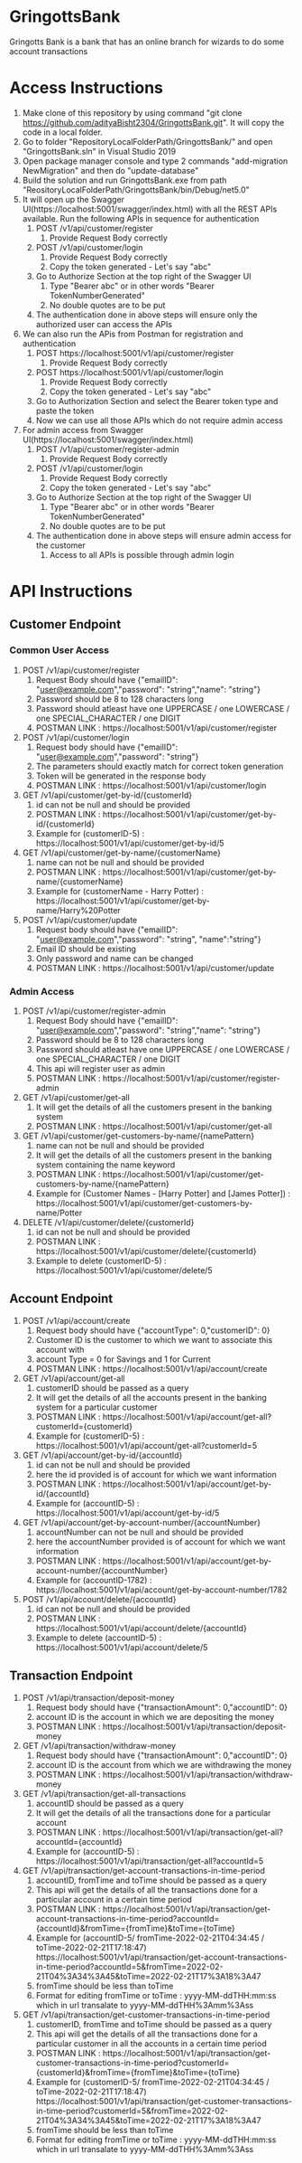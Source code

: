 # GringottsBank
Gringotts Bank is a bank that has an online branch for wizards to do some account transactions

# Access Instructions
1. Make clone of this repository by using command "git clone https://github.com/adityaBisht2304/GringottsBank.git". It will copy the code in a local folder.
2. Go to folder "RepositoryLocalFolderPath/GringottsBank/" and open "GringottsBank.sln" in Visual Studio 2019
3. Open package manager console and type 2 commands "add-migration NewMigration" and then do "update-database"
4. Build the solution and run GringottsBank.exe from path "ReositoryLocalFolderPath/GringottsBank/bin/Debug/net5.0"
5. It will open up the Swagger UI(https://localhost:5001/swagger/index.html) with all the REST APIs available. Run the following APIs in sequence for authentication
   1. POST /v1/api/customer/register 
      1. Provide Request Body correctly
   2. POST /v1/api/customer/login 
      1. Provide Request Body correctly
      2. Copy the token generated - Let's say "abc"
   3. Go to Authorize Section at the top right of the Swagger UI
      1. Type "Bearer abc" or in other words "Bearer TokenNumberGenerated"
      2. No double quotes are to be put
   4. The authentication done in above steps will ensure only the authorized user can access the APIs
6. We can also run the APis from Postman for registration and authentication
   1. POST https://localhost:5001/v1/api/customer/register 
      1. Provide Request Body correctly
   2. POST https://localhost:5001/v1/api/customer/login
      1. Provide Request Body correctly
      2. Copy the token generated - Let's say "abc"
   3. Go to Authorization Section and select the Bearer token type and paste the token
   4. Now we can use all those APIs which do not require admin access
7. For admin access from Swagger UI(https://localhost:5001/swagger/index.html)
   1. POST /v1/api/customer/register-admin
      1. Provide Request Body correctly
   2. POST /v1/api/customer/login 
      1. Provide Request Body correctly
      2. Copy the token generated - Let's say "abc"
   3. Go to Authorize Section at the top right of the Swagger UI
      1. Type "Bearer abc" or in other words "Bearer TokenNumberGenerated"
      2. No double quotes are to be put
   4. The authentication done in above steps will ensure admin access for the customer
      1. Access to all APIs is possible through admin login

# API Instructions
## Customer Endpoint
### Common User Access
1. POST /v1/api/customer/register
   1. Request Body should have {"emailID": "user@example.com","password": "string","name": "string"}
   2. Password should be 8 to 128 characters long
   3. Password should atleast have one UPPERCASE / one LOWERCASE / one SPECIAL_CHARACTER / one DIGIT
   4. POSTMAN LINK : https://localhost:5001/v1/api/customer/register
2. POST /v1/api/customer/login
   1. Request body should have {"emailID": "user@example.com","password": "string"}
   2. The parameters should exactly match for correct token generation
   3. Token will be generated in the response body
   4. POSTMAN LINK : https://localhost:5001/v1/api/customer/login
3. GET /v1/api/customer/get-by-id/{customerId}
   1. id can not be null and should be provided
   2. POSTMAN LINK : https://localhost:5001/v1/api/customer/get-by-id/{customerId}
   3. Example for (customerID-5) : https://localhost:5001/v1/api/customer/get-by-id/5
4. GET /v1/api/customer/get-by-name/{customerName}
   1. name can not be null and should be provided
   2. POSTMAN LINK : https://localhost:5001/v1/api/customer/get-by-name/{customerName}
   3. Example for (customerName - Harry Potter) : https://localhost:5001/v1/api/customer/get-by-name/Harry%20Potter
6. POST /v1/api/customer/update
   1. Request body should have {"emailID": "user@example.com","password": "string", "name":"string"}
   2. Email ID should be existing
   3. Only password and name can be changed
   5. POSTMAN LINK : https://localhost:5001/v1/api/customer/update

### Admin Access
1. POST /v1/api/customer/register-admin
   1. Request Body should have {"emailID": "user@example.com","password": "string","name": "string"}
   2. Password should be 8 to 128 characters long
   3. Password should atleast have one UPPERCASE / one LOWERCASE / one SPECIAL_CHARACTER / one DIGIT
   4. This api will register user as admin
   5. POSTMAN LINK : https://localhost:5001/v1/api/customer/register-admin
2. GET /v1/api/customer/get-all
   1. It will get the details of all the customers present in the banking system
   2. POSTMAN LINK : https://localhost:5001/v1/api/customer/get-all
4. GET /v1/api/customer/get-customers-by-name/{namePattern}
   1. name can not be null and should be provided
   2. It will get the details of all the customers present in the banking system containing the name keyword
   3. POSTMAN LINK : https://localhost:5001/v1/api/customer/get-customers-by-name/{namePattern}
   4. Example for (Customer Names - [Harry Potter] and [James Potter]) : https://localhost:5001/v1/api/customer/get-customers-by-name/Potter
5. DELETE /v1/api/customer/delete/{customerId}
   1. id can not be null and should be provided
   2. POSTMAN LINK : https://localhost:5001/v1/api/customer/delete/{customerId}
   3. Example to delete (customerID-5) : https://localhost:5001/v1/api/customer/delete/5

## Account Endpoint
1. POST /v1/api/account/create
   1. Request body should have {"accountType": 0,"customerID": 0}
   2. Customer ID is the customer to which we want to associate this account with
   3. account Type = 0 for Savings and 1 for Current
   4. POSTMAN LINK : https://localhost:5001/v1/api/account/create
2. GET /v1/api/account/get-all
   1. customerID should be passed as a query
   2. It will get the details of all the accounts present in the banking system for a particular customer
   3. POSTMAN LINK : https://localhost:5001/v1/api/account/get-all?customerId={customerId}
   4. Example for (customerID-5) :  https://localhost:5001/v1/api/account/get-all?customerId=5
3. GET /v1/api/account/get-by-id/{accountId}
   1. id can not be null and should be provided
   2. here the id provided is of account for which we want information
   3. POSTMAN LINK : https://localhost:5001/v1/api/account/get-by-id/{accountId}
   4. Example for (accountID-5) : https://localhost:5001/v1/api/account/get-by-id/5
4. GET /v1/api/account/get-by-account-number/{accountNumber}
   1. accountNumber can not be null and should be provided
   2. here the accountNumber provided is of account for which we want information
   3. POSTMAN LINK : https://localhost:5001/v1/api/account/get-by-account-number/{accountNumber}
   4. Example for (accountID-1782) : https://localhost:5001/v1/api/account/get-by-account-number/1782
5. POST /v1/api/account/delete/{accountId}
   1. id can not be null and should be provided
   2. POSTMAN LINK : https://localhost:5001/v1/api/account/delete/{accountId}
   3. Example to delete (accountID-5) : https://localhost:5001/v1/api/account/delete/5

## Transaction Endpoint
1. POST /v1/api/transaction/deposit-money
   1. Request body should have {"transactionAmount": 0,"accountID": 0}
   2. account ID is the account in which we are depositing the money
   3. POSTMAN LINK : https://localhost:5001/v1/api/transaction/deposit-money
2. GET /v1/api/transaction/withdraw-money
   1. Request body should have {"transactionAmount": 0,"accountID": 0}
   2. account ID is the account from which we are withdrawing the money
   3. POSTMAN LINK : https://localhost:5001/v1/api/transaction/withdraw-money
3. GET /v1/api/transaction/get-all-transactions
   1. accountID should be passed as a query
   2. It will get the details of all the transactions done for a particular account
   3. POSTMAN LINK : https://localhost:5001/v1/api/transaction/get-all?accountId={accountId}
   4. Example for (accountID-5) :  https://localhost:5001/v1/api/transaction/get-all?accountId=5
4. GET /v1/api/transaction/get-account-transactions-in-time-period
   1. accountID, fromTime and toTime should be passed as a query
   2. This api will get the details of all the transactions done for a particular account in a certain time period
   3. POSTMAN LINK : https://localhost:5001/v1/api/transaction/get-account-transactions-in-time-period?accountId={accountId}&fromTime={fromTime}&toTime={toTime}
   4. Example for (accountID-5/ fromTime-2022-02-21T04:34:45 / toTime-2022-02-21T17:18:47) 
      https://localhost:5001/v1/api/transaction/get-account-transactions-in-time-period?accountId=5&fromTime=2022-02-21T04%3A34%3A45&toTime=2022-02-21T17%3A18%3A47
   5. fromTime should be less than toTime
   6. Format for editing fromTime or toTime : yyyy-MM-ddTHH:mm:ss which in url transalate to yyyy-MM-ddTHH%3Amm%3Ass
5. GET /v1/api/transaction/get-customer-transactions-in-time-period
   1. customerID, fromTime and toTime should be passed as a query
   2. This api will get the details of all the transactions done for a particular customer in all the accounts in a certain time period
   3. POSTMAN LINK : https://localhost:5001/v1/api/transaction/get-customer-transactions-in-time-period?customerId={customerId}&fromTime={fromTime}&toTime={toTime}
   4. Example for (customerID-5/ fromTime-2022-02-21T04:34:45 / toTime-2022-02-21T17:18:47) 
      https://localhost:5001/v1/api/transaction/get-customer-transactions-in-time-period?customerId=5&fromTime=2022-02-21T04%3A34%3A45&toTime=2022-02-21T17%3A18%3A47
   5. fromTime should be less than toTime
   6. Format for editing fromTime or toTime : yyyy-MM-ddTHH:mm:ss which in url transalate to yyyy-MM-ddTHH%3Amm%3Ass
